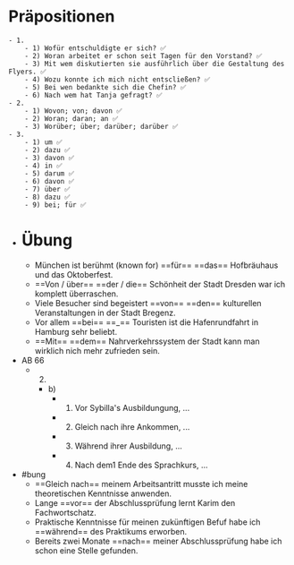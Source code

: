 # Präpositionen
	- 1.
		- 1) Wofür entschuldigte er sich? ✅
		- 2) Woran arbeitet er schon seit Tagen für den Vorstand? ✅
		- 3) Mit wem diskutierten sie ausführlich über die Gestaltung des Flyers. ✅
		- 4) Wozu konnte ich mich nicht entscließen? ✅
		- 5) Bei wen bedankte sich die Chefin? ✅
		- 6) Nach wem hat Tanja gefragt? ✅
	- 2.
		- 1) Wovon; von; davon ✅
		- 2) Woran; daran; an ✅
		- 3) Worüber; über; darüber; darüber ✅
	- 3.
		- 1) um ✅
		- 2) dazu ✅
		- 3) davon ✅
		- 4) in ✅
		- 5) darum ✅
		- 6) davon ✅
		- 7) über ✅
		- 8) dazu ✅
		- 9) bei; für ✅
- # Übung
	- München ist berühmt (known for) ==für== ==das== Hofbräuhaus und das Oktoberfest.
	- ==Von / über== ==der / die== Schönheit der Stadt Dresden war ich komplett überraschen.
	- Viele Besucher sind begeistert ==von== ==den== kulturellen Veranstaltungen in der Stadt Bregenz.
	- Vor allem ==bei== ==_== Touristen ist die Hafenrundfahrt in Hamburg sehr beliebt.
	- ==Mit== ==dem== Nahrverkehrssystem der Stadt kann man wirklich nich mehr zufrieden sein.
- AB 66
	- 2.
		- b)
			- 1) Vor Sybilla's Ausbildungung, ...
			- 2) Gleich nach ihre Ankommen, ...
			- 3) Während ihrer Ausbildung, ...
			- 4) Nach dem1 Ende des Sprachkurs, ...
- #bung
	- ==Gleich nach== meinem Arbeitsantritt musste ich meine theoretischen Kenntnisse anwenden.
	- Lange ==vor== der Abschlussprüfung lernt Karim den Fachwortschatz.
	- Praktische Kenntnisse für meinen zukünftigen Befuf habe ich ==während== des Praktikums erworben.
	- Bereits zwei Monate ==nach== meiner Abschlussprüfung habe ich schon eine Stelle gefunden.